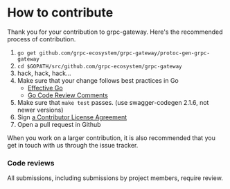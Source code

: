 # How to contribute

Thank you for your contribution to grpc-gateway.
Here's the recommended process of contribution.

1. `go get github.com/grpc-ecosystem/grpc-gateway/protoc-gen-grpc-gateway`
2. `cd $GOPATH/src/github.com/grpc-ecosystem/grpc-gateway`
3. hack, hack, hack...
4. Make sure that your change follows best practices in Go
   * [Effective Go](https://golang.org/doc/effective_go.html)
   * [Go Code Review Comments](https://golang.org/wiki/CodeReviewComments)
5. Make sure that `make test` passes. (use swagger-codegen 2.1.6, not newer versions)
6. Sign [a Contributor License Agreement](https://cla.developers.google.com/clas)
7. Open a pull request in Github

When you work on a larger contribution, it is also recommended that you get in touch
with us through the issue tracker.

### Code reviews
All submissions, including submissions by project members, require review.
